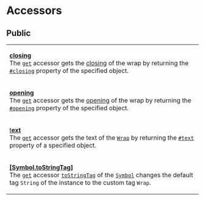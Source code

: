 # Accessors

## Public

|                                                                                                                                                                                                                                                                                                                                                                                                                                                                                                                                                                                                               |
| ------------------------------------------------------------------------------------------------------------------------------------------------------------------------------------------------------------------------------------------------------------------------------------------------------------------------------------------------------------------------------------------------------------------------------------------------------------------------------------------------------------------------------------------------------------------------------------------------------------- |
| <p><strong></strong><a href="closing.md"><strong>closing</strong></a><br>The <a href="https://developer.mozilla.org/en-US/docs/Web/JavaScript/Reference/Functions/get"><code>get</code></a> accessor gets the <a href="../../library/basic-concepts.md#closing">closing</a> of the wrap by returning the <a href="../properties/closing.md"><code>#closing</code></a> property of the specified object.</p>                                                                                                                                                                                                   |
| <p><a href="opening.md"><strong>opening</strong></a><br>The <a href="https://developer.mozilla.org/en-US/docs/Web/JavaScript/Reference/Functions/get"><code>get</code></a> accessor gets the <a href="../../library/basic-concepts.md#opening">opening</a> of the wrap by returning the <a href="../properties/opening.md"><code>#opening</code></a> property of the specified object.</p>                                                                                                                                                                                                                    |
| <p><a href="text.md">t<strong>ext</strong></a><br>The <a href="https://developer.mozilla.org/en-US/docs/Web/JavaScript/Reference/Functions/get"><code>get</code></a> accessor gets the text of the <a href="broken-reference"><code>Wrap</code></a> by returning the <a href="../properties/text.md"><code>#text</code></a> property of a specified object.</p>                                                                                                                                                                                                                                               |
| <p><strong></strong><a href="symbol.tostringtag.md"><strong>[Symbol.toStringTag]</strong></a><br>The <a href="https://developer.mozilla.org/en-US/docs/Web/JavaScript/Reference/Functions/get"><code>get</code></a> accessor <a href="https://developer.mozilla.org/en-US/docs/Web/JavaScript/Reference/Global_Objects/Symbol/toStringTag"><code>toStringTag</code></a> of the <a href="https://developer.mozilla.org/en-US/docs/Web/JavaScript/Reference/Global_Objects/Symbol"><code>Symbol</code></a> changes the default tag <code>String</code> of the instance to the custom tag <code>Wrap</code>.</p> |
